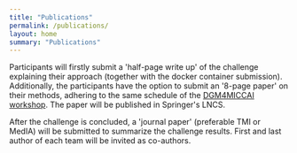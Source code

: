 ```yaml
---
title: "Publications"
permalink: /publications/
layout: home
summary: "Publications"
---
```


Participants will firstly submit a 'half-page write up' of the challenge explaining their approach (together with the docker container submission). Additionally, the participants have the option to submit an '8-page paper' on their methods, adhering to the same schedule of the <a href="https://dgm4miccai.github.io/">DGM4MICCAI workshop</a>. The paper will be published in Springer's LNCS. 

After the challenge is concluded, a 'journal paper' (preferable TMI or MedIA) will be submitted to summarize the challenge results. First
and last author of each team will be invited as co-authors.
